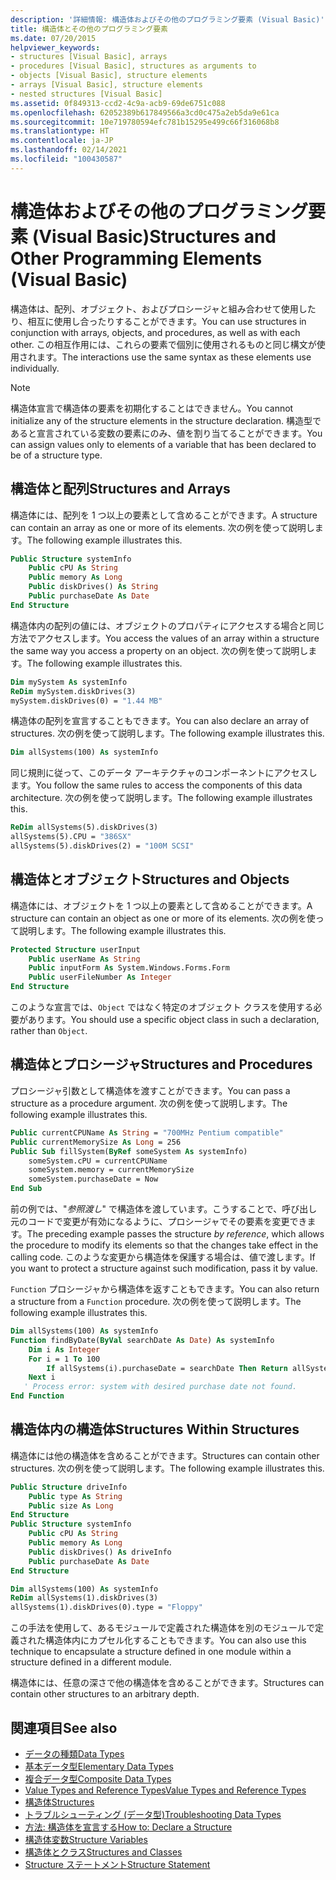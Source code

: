 ```yaml
---
description: '詳細情報: 構造体およびその他のプログラミング要素 (Visual Basic)'
title: 構造体とその他のプログラミング要素
ms.date: 07/20/2015
helpviewer_keywords:
- structures [Visual Basic], arrays
- procedures [Visual Basic], structures as arguments to
- objects [Visual Basic], structure elements
- arrays [Visual Basic], structure elements
- nested structures [Visual Basic]
ms.assetid: 0f849313-ccd2-4c9a-acb9-69de6751c088
ms.openlocfilehash: 62052389b617849566a3cd0c475a2eb5da9e61ca
ms.sourcegitcommit: 10e719780594efc781b15295e499c66f316068b8
ms.translationtype: HT
ms.contentlocale: ja-JP
ms.lasthandoff: 02/14/2021
ms.locfileid: "100430587"
---
```

# <a name="structures-and-other-programming-elements-visual-basic"></a><span data-ttu-id="06f94-103">構造体およびその他のプログラミング要素 (Visual Basic)</span><span class="sxs-lookup"><span data-stu-id="06f94-103">Structures and Other Programming Elements (Visual Basic)</span></span>

<span data-ttu-id="06f94-104">構造体は、配列、オブジェクト、およびプロシージャと組み合わせて使用したり、相互に使用し合ったりすることができます。</span><span class="sxs-lookup"><span data-stu-id="06f94-104">You can use structures in conjunction with arrays, objects, and procedures, as well as with each other.</span></span> <span data-ttu-id="06f94-105">この相互作用には、これらの要素で個別に使用されるものと同じ構文が使用されます。</span><span class="sxs-lookup"><span data-stu-id="06f94-105">The interactions use the same syntax as these elements use individually.</span></span>  
  
> [!NOTE]
> <span data-ttu-id="06f94-106">構造体宣言で構造体の要素を初期化することはできません。</span><span class="sxs-lookup"><span data-stu-id="06f94-106">You cannot initialize any of the structure elements in the structure declaration.</span></span> <span data-ttu-id="06f94-107">構造型であると宣言されている変数の要素にのみ、値を割り当てることができます。</span><span class="sxs-lookup"><span data-stu-id="06f94-107">You can assign values only to elements of a variable that has been declared to be of a structure type.</span></span>  
  
## <a name="structures-and-arrays"></a><span data-ttu-id="06f94-108">構造体と配列</span><span class="sxs-lookup"><span data-stu-id="06f94-108">Structures and Arrays</span></span>  

 <span data-ttu-id="06f94-109">構造体には、配列を 1 つ以上の要素として含めることができます。</span><span class="sxs-lookup"><span data-stu-id="06f94-109">A structure can contain an array as one or more of its elements.</span></span> <span data-ttu-id="06f94-110">次の例を使って説明します。</span><span class="sxs-lookup"><span data-stu-id="06f94-110">The following example illustrates this.</span></span>  
  
```vb  
Public Structure systemInfo  
    Public cPU As String  
    Public memory As Long  
    Public diskDrives() As String  
    Public purchaseDate As Date  
End Structure
```  
  
 <span data-ttu-id="06f94-111">構造体内の配列の値には、オブジェクトのプロパティにアクセスする場合と同じ方法でアクセスします。</span><span class="sxs-lookup"><span data-stu-id="06f94-111">You access the values of an array within a structure the same way you access a property on an object.</span></span> <span data-ttu-id="06f94-112">次の例を使って説明します。</span><span class="sxs-lookup"><span data-stu-id="06f94-112">The following example illustrates this.</span></span>  
  
```vb  
Dim mySystem As systemInfo  
ReDim mySystem.diskDrives(3)  
mySystem.diskDrives(0) = "1.44 MB"  
```  
  
 <span data-ttu-id="06f94-113">構造体の配列を宣言することもできます。</span><span class="sxs-lookup"><span data-stu-id="06f94-113">You can also declare an array of structures.</span></span> <span data-ttu-id="06f94-114">次の例を使って説明します。</span><span class="sxs-lookup"><span data-stu-id="06f94-114">The following example illustrates this.</span></span>  
  
```vb  
Dim allSystems(100) As systemInfo  
```  
  
 <span data-ttu-id="06f94-115">同じ規則に従って、このデータ アーキテクチャのコンポーネントにアクセスします。</span><span class="sxs-lookup"><span data-stu-id="06f94-115">You follow the same rules to access the components of this data architecture.</span></span> <span data-ttu-id="06f94-116">次の例を使って説明します。</span><span class="sxs-lookup"><span data-stu-id="06f94-116">The following example illustrates this.</span></span>  
  
```vb  
ReDim allSystems(5).diskDrives(3)  
allSystems(5).CPU = "386SX"  
allSystems(5).diskDrives(2) = "100M SCSI"  
```  
  
## <a name="structures-and-objects"></a><span data-ttu-id="06f94-117">構造体とオブジェクト</span><span class="sxs-lookup"><span data-stu-id="06f94-117">Structures and Objects</span></span>  

 <span data-ttu-id="06f94-118">構造体には、オブジェクトを 1 つ以上の要素として含めることができます。</span><span class="sxs-lookup"><span data-stu-id="06f94-118">A structure can contain an object as one or more of its elements.</span></span> <span data-ttu-id="06f94-119">次の例を使って説明します。</span><span class="sxs-lookup"><span data-stu-id="06f94-119">The following example illustrates this.</span></span>  
  
```vb  
Protected Structure userInput  
    Public userName As String  
    Public inputForm As System.Windows.Forms.Form  
    Public userFileNumber As Integer  
End Structure  
```  
  
 <span data-ttu-id="06f94-120">このような宣言では、`Object` ではなく特定のオブジェクト クラスを使用する必要があります。</span><span class="sxs-lookup"><span data-stu-id="06f94-120">You should use a specific object class in such a declaration, rather than `Object`.</span></span>  
  
## <a name="structures-and-procedures"></a><span data-ttu-id="06f94-121">構造体とプロシージャ</span><span class="sxs-lookup"><span data-stu-id="06f94-121">Structures and Procedures</span></span>  

 <span data-ttu-id="06f94-122">プロシージャ引数として構造体を渡すことができます。</span><span class="sxs-lookup"><span data-stu-id="06f94-122">You can pass a structure as a procedure argument.</span></span> <span data-ttu-id="06f94-123">次の例を使って説明します。</span><span class="sxs-lookup"><span data-stu-id="06f94-123">The following example illustrates this.</span></span>  
  
```vb  
Public currentCPUName As String = "700MHz Pentium compatible"  
Public currentMemorySize As Long = 256  
Public Sub fillSystem(ByRef someSystem As systemInfo)  
    someSystem.cPU = currentCPUName  
    someSystem.memory = currentMemorySize  
    someSystem.purchaseDate = Now  
End Sub  
```  
  
 <span data-ttu-id="06f94-124">前の例では、"*参照渡し*" で構造体を渡しています。こうすることで、呼び出し元のコードで変更が有効になるように、プロシージャでその要素を変更できます。</span><span class="sxs-lookup"><span data-stu-id="06f94-124">The preceding example passes the structure *by reference*, which allows the procedure to modify its elements so that the changes take effect in the calling code.</span></span> <span data-ttu-id="06f94-125">このような変更から構造体を保護する場合は、値で渡します。</span><span class="sxs-lookup"><span data-stu-id="06f94-125">If you want to protect a structure against such modification, pass it by value.</span></span>  
  
 <span data-ttu-id="06f94-126">`Function` プロシージャから構造体を返すこともできます。</span><span class="sxs-lookup"><span data-stu-id="06f94-126">You can also return a structure from a `Function` procedure.</span></span> <span data-ttu-id="06f94-127">次の例を使って説明します。</span><span class="sxs-lookup"><span data-stu-id="06f94-127">The following example illustrates this.</span></span>  
  
```vb  
Dim allSystems(100) As systemInfo  
Function findByDate(ByVal searchDate As Date) As systemInfo  
    Dim i As Integer  
    For i = 1 To 100  
        If allSystems(i).purchaseDate = searchDate Then Return allSystems(i)  
    Next i  
   ' Process error: system with desired purchase date not found.  
End Function  
```  
  
## <a name="structures-within-structures"></a><span data-ttu-id="06f94-128">構造体内の構造体</span><span class="sxs-lookup"><span data-stu-id="06f94-128">Structures Within Structures</span></span>  

 <span data-ttu-id="06f94-129">構造体には他の構造体を含めることができます。</span><span class="sxs-lookup"><span data-stu-id="06f94-129">Structures can contain other structures.</span></span> <span data-ttu-id="06f94-130">次の例を使って説明します。</span><span class="sxs-lookup"><span data-stu-id="06f94-130">The following example illustrates this.</span></span>  
  
```vb  
Public Structure driveInfo  
    Public type As String  
    Public size As Long  
End Structure  
Public Structure systemInfo  
    Public cPU As String  
    Public memory As Long  
    Public diskDrives() As driveInfo  
    Public purchaseDate As Date  
End Structure  
```  
  
```vb  
Dim allSystems(100) As systemInfo  
ReDim allSystems(1).diskDrives(3)  
allSystems(1).diskDrives(0).type = "Floppy"  
```  
  
 <span data-ttu-id="06f94-131">この手法を使用して、あるモジュールで定義された構造体を別のモジュールで定義された構造体内にカプセル化することもできます。</span><span class="sxs-lookup"><span data-stu-id="06f94-131">You can also use this technique to encapsulate a structure defined in one module within a structure defined in a different module.</span></span>  
  
 <span data-ttu-id="06f94-132">構造体には、任意の深さで他の構造体を含めることができます。</span><span class="sxs-lookup"><span data-stu-id="06f94-132">Structures can contain other structures to an arbitrary depth.</span></span>  
  
## <a name="see-also"></a><span data-ttu-id="06f94-133">関連項目</span><span class="sxs-lookup"><span data-stu-id="06f94-133">See also</span></span>

- [<span data-ttu-id="06f94-134">データの種類</span><span class="sxs-lookup"><span data-stu-id="06f94-134">Data Types</span></span>](index.md)
- [<span data-ttu-id="06f94-135">基本データ型</span><span class="sxs-lookup"><span data-stu-id="06f94-135">Elementary Data Types</span></span>](elementary-data-types.md)
- [<span data-ttu-id="06f94-136">複合データ型</span><span class="sxs-lookup"><span data-stu-id="06f94-136">Composite Data Types</span></span>](composite-data-types.md)
- [<span data-ttu-id="06f94-137">Value Types and Reference Types</span><span class="sxs-lookup"><span data-stu-id="06f94-137">Value Types and Reference Types</span></span>](value-types-and-reference-types.md)
- [<span data-ttu-id="06f94-138">構造体</span><span class="sxs-lookup"><span data-stu-id="06f94-138">Structures</span></span>](structures.md)
- [<span data-ttu-id="06f94-139">トラブルシューティング (データ型)</span><span class="sxs-lookup"><span data-stu-id="06f94-139">Troubleshooting Data Types</span></span>](troubleshooting-data-types.md)
- [<span data-ttu-id="06f94-140">方法: 構造体を宣言する</span><span class="sxs-lookup"><span data-stu-id="06f94-140">How to: Declare a Structure</span></span>](how-to-declare-a-structure.md)
- [<span data-ttu-id="06f94-141">構造体変数</span><span class="sxs-lookup"><span data-stu-id="06f94-141">Structure Variables</span></span>](structure-variables.md)
- [<span data-ttu-id="06f94-142">構造体とクラス</span><span class="sxs-lookup"><span data-stu-id="06f94-142">Structures and Classes</span></span>](structures-and-classes.md)
- [<span data-ttu-id="06f94-143">Structure ステートメント</span><span class="sxs-lookup"><span data-stu-id="06f94-143">Structure Statement</span></span>](../../../language-reference/statements/structure-statement.md)
